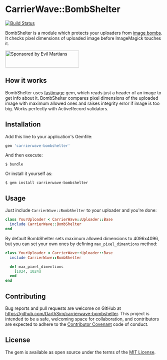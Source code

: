 # CarrierWave::BombShelter

[![Build Status](https://travis-ci.org/DarthSim/carrierwave-bombshelter.svg)](https://travis-ci.org/DarthSim/carrierwave-bombshelter)

BombShelter is a module which protects your uploaders from [image bombs](https://www.bamsoftware.com/hacks/deflate.html). It checks pixel dimensions of uploaded image before ImageMagick touches it.

<a href="https://evilmartians.com/">
<img src="https://evilmartians.com/badges/sponsored-by-evil-martians.svg" alt="Sponsored by Evil Martians" width="236" height="54">
</a>

## How it works

BombShelter uses [fastimage](https://github.com/sdsykes/fastimage) gem, which reads just a header of an image to get info about it. BombShelter compares pixel dimensions of the uploaded image with maximum allowed ones and raises integrity error if image is too big. Works perfectly with ActiveRecord validators.

## Installation

Add this line to your application's Gemfile:

```ruby
gem 'carrierwave-bombshelter'
```

And then execute:

    $ bundle

Or install it yourself as:

    $ gem install carrierwave-bombshelter

## Usage

Just include `CarrierWave::BombShelter` to your uploader and you're done:

```ruby
class YourUploader < CarrierWave::Uploader::Base
  include CarrierWave::BombShelter
end
```

By default BombShelter sets maximum allowed dimensions to 4096x4096, but you can set your own ones by defining `max_pixel_dimentions` method:

```ruby
class YourUploader < CarrierWave::Uploader::Base
  include CarrierWave::BombShelter

  def max_pixel_dimentions
    [1024, 1024]
  end
end
```

## Contributing

Bug reports and pull requests are welcome on GitHub at https://github.com/DarthSim/carrierwave-bombshelter. This project is intended to be a safe, welcoming space for collaboration, and contributors are expected to adhere to the [Contributor Covenant](http://contributor-covenant.org/) code of conduct.

## License

The gem is available as open source under the terms of the [MIT License](http://opensource.org/licenses/MIT).

